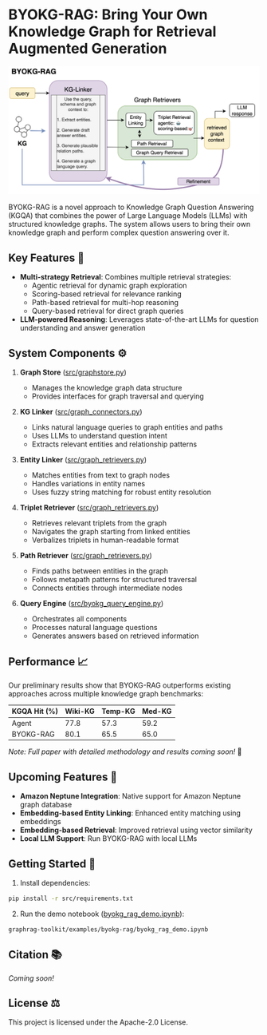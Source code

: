 # BYOKG-RAG: Bring Your Own Knowledge Graph for Retrieval Augmented Generation 

![BYOKG-RAG Architecture](../images/byokg_rag.png)

BYOKG-RAG is a novel approach to Knowledge Graph Question Answering (KGQA) that combines the power of Large Language Models (LLMs) with structured knowledge graphs. The system allows users to bring their own knowledge graph and perform complex question answering over it.

## Key Features 🔑

- **Multi-strategy Retrieval**: Combines multiple retrieval strategies:
  - Agentic retrieval for dynamic graph exploration
  - Scoring-based retrieval for relevance ranking
  - Path-based retrieval for multi-hop reasoning
  - Query-based retrieval for direct graph queries
- **LLM-powered Reasoning**: Leverages state-of-the-art LLMs for question understanding and answer generation

## System Components ⚙️

1. **Graph Store** ([src/graphstore.py](src/graphstore.py))
   - Manages the knowledge graph data structure
   - Provides interfaces for graph traversal and querying

2. **KG Linker** ([src/graph_connectors.py](src/graph_connectors.py))
   - Links natural language queries to graph entities and paths
   - Uses LLMs to understand question intent
   - Extracts relevant entities and relationship patterns

3. **Entity Linker** ([src/graph_retrievers.py](src/graph_retrievers.py))
   - Matches entities from text to graph nodes
   - Handles variations in entity names
   - Uses fuzzy string matching for robust entity resolution

4. **Triplet Retriever** ([src/graph_retrievers.py](src/graph_retrievers.py))
   - Retrieves relevant triplets from the graph
   - Navigates the graph starting from linked entities
   - Verbalizes triplets in human-readable format

5. **Path Retriever** ([src/graph_retrievers.py](src/graph_retrievers.py))
   - Finds paths between entities in the graph
   - Follows metapath patterns for structured traversal
   - Connects entities through intermediate nodes

6. **Query Engine** ([src/byokg_query_engine.py](src/byokg_query_engine.py))
   - Orchestrates all components
   - Processes natural language questions
   - Generates answers based on retrieved information

## Performance 📈

Our preliminary results show that BYOKG-RAG outperforms existing approaches across multiple knowledge graph benchmarks:

| KGQA Hit (%) | Wiki-KG | Temp-KG | Med-KG |
|--------------|---------|---------|--------|
| Agent        | 77.8    | 57.3    | 59.2   |
| BYOKG-RAG    | 80.1    | 65.5    | 65.0   |

*Note: Full paper with detailed methodology and results coming soon!* 📄

## Upcoming Features 🚧

- **Amazon Neptune Integration**: Native support for Amazon Neptune graph database
- **Embedding-based Entity Linking**: Enhanced entity matching using embeddings
- **Embedding-based Retrieval**: Improved retrieval using vector similarity
- **Local LLM Support**: Run BYOKG-RAG with local LLMs 

## Getting Started 🚀

1. Install dependencies:
```bash
pip install -r src/requirements.txt
```

2. Run the demo notebook ([byokg_rag_demo.ipynb](../examples/byokg-rag/byokg_rag_demo.ipynb)):
```
graphrag-toolkit/examples/byokg-rag/byokg_rag_demo.ipynb
```

## Citation 📚

*Coming soon!*

## License ⚖️

This project is licensed under the Apache-2.0 License.